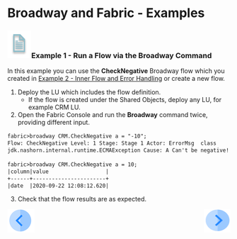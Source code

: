 # Broadway and Fabric - Examples

### ![info](/academy/images/example.png)Example 1 - Run a Flow via the Broadway Command

In this example you can use the **CheckNegative** Broadway flow which you created in [Example 2 - Inner Flow and Error Handling](16_broadway_addl_features_ex2.md) or create a new flow.

1. Deploy the LU which includes the flow definition. 
   * If the flow is created under the Shared Objects, deploy any LU, for example CRM LU.
2. Open the Fabric Console and run the **Broadway** command twice, providing different input.

~~~
fabric>broadway CRM.CheckNegative a = "-10";
Flow: CheckNegative Level: 1 Stage: Stage 1 Actor: ErrorMsg  class jdk.nashorn.internal.runtime.ECMAException Cause: A Can't be negative!

fabric>broadway CRM.CheckNegative a = 10;
|column|value                  |
+------+-----------------------+
|date  |2020-09-22 12:08:12.620|
~~~

3. Check that the flow results are as expected.



[![Previous](/articles/images/Previous.png)](20_broadway_and_fabric.md)[<img align="right" width="60" height="54" src="/articles/images/Next.png">](22_broadway_summary_exercise.md)